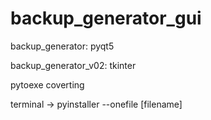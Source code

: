 # backup_generator_gui

backup_generator: pyqt5

backup_generator_v02: tkinter

pytoexe coverting

terminal -> pyinstaller --onefile [filename]
